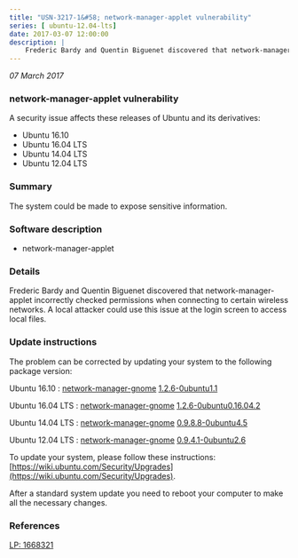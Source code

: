 ```yaml
---
title: "USN-3217-1&#58; network-manager-applet vulnerability"
series: [ ubuntu-12.04-lts]
date: 2017-03-07 12:00:00
description: |
    Frederic Bardy and Quentin Biguenet discovered that network-manager-applet incorrectly checked permissions when connecting to certain wireless networks. A local attacker could use this issue at the login screen to access local files. 
--- 
```

 
 

*07 March 2017*

### network-manager-applet vulnerability

A security issue affects these releases of Ubuntu and its derivatives:

* Ubuntu 16.10
* Ubuntu 16.04 LTS
* Ubuntu 14.04 LTS
* Ubuntu 12.04 LTS

### Summary

The system could be made to expose sensitive information. 

### Software description

* network-manager-applet 

### Details

Frederic Bardy and Quentin Biguenet discovered that network-manager-applet incorrectly checked permissions when connecting to certain wireless networks. A local attacker could use this issue at the login screen to access local files. 

### Update instructions

The problem can be corrected by updating your system to the following package version:

Ubuntu 16.10
 : [network-manager-gnome](https://launchpad.net/ubuntu/+source/network-manager-applet) <span> [1.2.6-0ubuntu1.1](https://launchpad.net/ubuntu/+source/network-manager-applet/1.2.6-0ubuntu1.1) </span> 

Ubuntu 16.04 LTS
 : [network-manager-gnome](https://launchpad.net/ubuntu/+source/network-manager-applet) <span> [1.2.6-0ubuntu0.16.04.2](https://launchpad.net/ubuntu/+source/network-manager-applet/1.2.6-0ubuntu0.16.04.2) </span> 

Ubuntu 14.04 LTS
 : [network-manager-gnome](https://launchpad.net/ubuntu/+source/network-manager-applet) <span> [0.9.8.8-0ubuntu4.5](https://launchpad.net/ubuntu/+source/network-manager-applet/0.9.8.8-0ubuntu4.5) </span> 

Ubuntu 12.04 LTS
 : [network-manager-gnome](https://launchpad.net/ubuntu/+source/network-manager-applet) <span> [0.9.4.1-0ubuntu2.6](https://launchpad.net/ubuntu/+source/network-manager-applet/0.9.4.1-0ubuntu2.6) </span> 

To update your system, please follow these instructions: [https://wiki.ubuntu.com/Security/Upgrades](https://wiki.ubuntu.com/Security/Upgrades).

After a standard system update you need to reboot your computer to make all the necessary changes. 

### References

 
 [LP: 1668321](https://launchpad.net/bugs/1668321)
 

